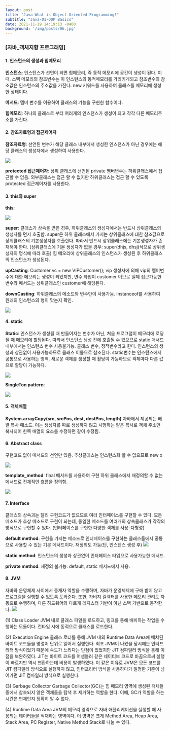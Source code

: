 ```yaml
---
layout: post
title: "Java-What is Object-Oriented Programming?"
subtitle: "Java-01-OOP Basics"
date: 2021-11-19 14:19:13 -0400
background: '/img/posts/06.jpg'
---
```



### [자바_객체지향 프로그래밍]
#### 1. 인스턴스의 생성과 힙메모리
**인스턴스**: 인스턴스가 선언이 되면 힙메모리, 즉 동적 메모리에 공간이 생성이 된다. 이때, 스택 메모리의 참조변수는 이 인스턴스의 동적메모리를 가리키게되고 참조변수의 참조값은 인스턴스의 주소값을 가진다. new 키워드를 사용하여 클래스를 메모리에 생성한 상태이다.

**메서드**: 멤버 변수를 이용하여 클래스의 기능을 구현한 함수이다. 

**힙메모리**: 하나의 클래스로 부터 여러개의 인스턴스가 생성이 되고 각각 다른 메모리주소를 가진다.

#### 2. 참조자료형과 접근제어자
**참조자료형**: 선언된 변수가 해당 클래스 내부에서 생성한 인스턴스가 아닌 경우에는 해당 클래스의 생성자에서 생성하여 사용한다.

![](https://images.velog.io/images/jdoubleeyun99/post/09855113-22ba-4d7f-b11a-5915f0681f8d/image.png)

**protected 접근제어자**: 상위 클래스에 선언된 private 멤버변수는 하위클래스에서 접근할 수 없음. 외부클래스는 접근 할 수 없지만 하위클래스는 접근 할 수 있도록 protected 접근제어자를 사용한다.

#### 3. this와 super
**this**:

![](https://images.velog.io/images/jdoubleeyun99/post/80b2490d-d772-4e15-8a19-cd635cd390b5/image.png)

**super**: 클래스가 상속을 받은 경우, 하위클래스의 생성자에서는 반드시 상위클래스의 생성자를 먼저 호출함. super은 하위 클래스에서 가지는 상위클래스에 대한 참조값으로 상위클래스의 기본생성자를 호출한다. 따라서 반드시 상위클래스에는 기본생성자가 존재해야 한다. (상위클래스에 기본 생성자가 없을 경우: super(dhjs, dhsj)식으로 상위생성자의 명식에 따라 호출) 힙 메오리에 상위클래스의 인스턴스가 생성된 후 하위클래스의 인스턴스가 생성된다. 

**upCasting**: Customer vc = new VIPCustomer();
vip 생성자에 의해 vip의 멤버변수에 대한 메모리는 생성이 되었지만, 변수 타입이 customer 이므로 실제 접근가능한 변수와 메서드는 상위클래스인 customer에 해당된다.

**downCasting**: 하위클래스의 메소드와 변수만이 사용가능. instanceof를 사용하여 원래의 인스턴스의 형이 맞는지 확인.

![](https://images.velog.io/images/jdoubleeyun99/post/ffabb1fc-364b-4181-b59f-a0504c816fce/image.png)

#### 4. static
**Static**: 인스턴스가 생성될 때 만들어지는 변수가 아닌, 처음 프로그램이 메모리에 로딩될 때 메모리에 할당된다. 따라서 인스턴스 생성 전에 호출될 수 있으므로 static 매서드 내부에서는 인스턴스 변수 사용불가능. 클래스 변수, 정적변수라고 한다. 인스턴스의 생성과 상관없이 사용가능하므로 클래스 이름으로 참조된다. static변수는 인스턴스에서 공통으로 사용하는 영역. 새로운 객체를 생성할 때 활당이 가능하므로 객체마다 다른 값으로 할당이 가능하다.

![](https://images.velog.io/images/jdoubleeyun99/post/7e5762ce-d462-4924-b079-c54e0594a16e/image.png)

**SingleTon pattern**:

![](https://images.velog.io/images/jdoubleeyun99/post/cc29b2de-66dc-4d2a-9711-4a0b39359312/image.png)

#### 5. 객체배열
**System.arrayCopy(src, srcPos, dest, destPos, length)**
자바에서 제공되는 배열 복사 매소드.
이는 생성자를 따로 생성하지 않고 시행하는 얕은 복사로 객체 주소만 복사되어 한쪽 배열의 요소를 수정하면 같이 수정됨. 
#### 6. Abstract class
구현코드 없이 매서드의 선언만 있음. 추상클래스는 인스턴스화 할 수 없으므로 new x

![](https://images.velog.io/images/jdoubleeyun99/post/bdfaa017-ce4f-49df-b572-e69088b1ab81/image.png)

**template_method**: final 메서드를 사용하여 구현
하위 클래스에서 재정의할 수 없는 메서드로 전체적인 흐름을 정의함.

![](https://images.velog.io/images/jdoubleeyun99/post/2ddf387f-3962-4418-9bf8-64c9fdaf0a55/image.png)

#### 7. Interface
클래스의 상속과는 달리 구현코드가 없으므로 여러 인터페이스를 구현할 수 있다. 모든 메소드가 추상 메소드로 구현이 되는데, 동일한 메소드를 여러개의 상속클래스가 각각의 방식으로 구현할 수 있다. (인터페이스를 구현한 다양한 객체를 사용-다형성)

**default method**: 구현을 가지는 메소드로 인터페이스를 구현하는 클래스들에서 공통으로 사용할 수 있는 기본 메서드이다. 재정의도 가능(단, 인스턴스 생성 후) 
![](https://images.velog.io/images/jdoubleeyun99/post/b1368099-ad00-4de1-88bf-3ead0c963826/image.png)

**static method**: 인스턴스의 생성과 상관없이 인터페이스 타입으로 사용가능한 메서드.

**private method**: 재정의 불가능. default, static 메서드에서 사용.

#### 8. JVM
자바와 운영체제 사이에서 중개자 역할을 수행하며, 자바가 운영체제에 구애 받지 않고 프로그램을 실행할 수 있도록 도와준다. 또한, 가비지 컬렉터를 사용한 메모리 관리도 자동으로 수행하며, 다른 하드웨어와 다르게 레지스터 기반이 아닌 스택 기반으로 동작한다. 
![](https://images.velog.io/images/jdoubleeyun99/post/15adc409-dbd0-4eb5-92ef-41e919487e57/image.png)

(1) Class Loader
JVM 내로 클래스 파일을 로드하고, 링크를 통해 배치하는 작업을 수행하는 모듈이다. 런타임 시에 동적으로 클래스를 로드한다.

(2) Execution Engine
클래스 로더를 통해 JVM 내의 Runtime Data Area에 배치된 바이트 코드들을 명렁어 단위로 읽어서 실행한다. 최초 JVM이 나왔을 당시에는 인터프리터 방식이었기 때문에 속도가 느리다는 단점이 있었지만 JIT 컴파일러 방식을 통해 이 점을 보완하였다. JIT는 바이트 코드를 어셈블러 같은 네이티브 코드로 바꿈으로써 실행이 빠르지만 역시 변환하는데 비용이 발생하였다. 이 같은 이유로 JVM은 모든 코드를 JIT 컴파일러 방식으로 실행하지 않고, 인터프리터 방식을 사용하다가 일정한 기준이 넘어가면 JIT 컴파일러 방식으로 실행한다.

(3) Garbage Collector
Garbage Collector(GC)는 힙 메모리 영역에 생성된 객체들 중에서 참조되지 않은 객체들을 탐색 후 제거하는 역할을 한다. 이때, GC가 역할을 하는 시간은 언제인지 정확히 알 수 없다.

(4) Runtime Data Area
JVM의 메모리 영역으로 자바 애플리케이션을 실행할 때 사용되는 데이터들을 적재하는 영역이다. 이 영역은 크게 Method Area, Heap Area, Stack Area, PC Register, Native Method Stack로 나눌 수 있다.
